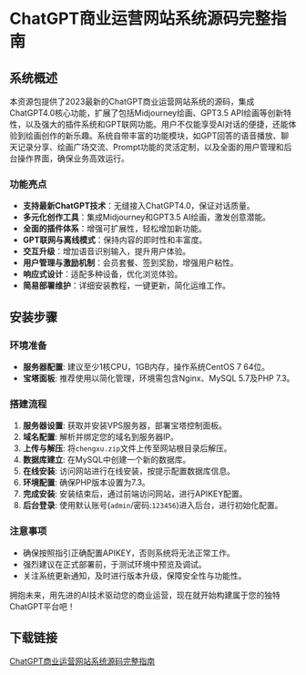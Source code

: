 # ChatGPT商业运营网站系统源码完整指南

## 系统概述

本资源包提供了2023最新的ChatGPT商业运营网站系统的源码，集成ChatGPT4.0核心功能，扩展了包括Midjourney绘画、GPT3.5 API绘画等创新特性，以及强大的插件系统和GPT联网功能。用户不仅能享受AI对话的便捷，还能体验到绘画创作的新乐趣。系统自带丰富的功能模块，如GPT回答的语音播放、聊天记录分享、绘画广场交流、Prompt功能的灵活定制，以及全面的用户管理和后台操作界面，确保业务高效运行。

### 功能亮点

- **支持最新ChatGPT技术**：无缝接入ChatGPT4.0，保证对话质量。
- **多元化创作工具**：集成Midjourney和GPT3.5 AI绘画，激发创意潜能。
- **全面的插件体系**：增强可扩展性，轻松增加新功能。
- **GPT联网与离线模式**：保持内容的即时性和丰富度。
- **交互升级**：增加语音识别输入，提升用户体验。
- **用户管理与激励机制**：会员套餐、签到奖励，增强用户粘性。
- **响应式设计**：适配多种设备，优化浏览体验。
- **简易部署维护**：详细安装教程，一键更新，简化运维工作。

## 安装步骤

### 环境准备

- **服务器配置**: 建议至少1核CPU，1GB内存，操作系统CentOS 7 64位。
- **宝塔面板**: 推荐使用以简化管理，环境需包含Nginx、MySQL 5.7及PHP 7.3。

### 搭建流程

1. **服务器设置**: 获取并安装VPS服务器，部署宝塔控制面板。
2. **域名配置**: 解析并绑定您的域名到服务器IP。
3. **上传与解压**: 将`chengxu.zip`文件上传至网站根目录后解压。
4. **数据库建立**: 在MySQL中创建一个新的数据库。
5. **在线安装**: 访问网站进行在线安装，按提示配置数据库信息。
6. **环境配置**: 确保PHP版本设置为7.3。
7. **完成安装**: 安装结束后，通过前端访问网站，进行APIKEY配置。
8. **后台登录**: 使用默认账号(`admin`/密码:`123456`)进入后台，进行初始化配置。

### 注意事项

- 确保按照指引正确配置APIKEY，否则系统将无法正常工作。
- 强烈建议在正式部署前，于测试环境中预览及调试。
- 关注系统更新通知，及时进行版本升级，保障安全性与功能性。

拥抱未来，用先进的AI技术驱动您的商业运营，现在就开始构建属于您的独特ChatGPT平台吧！

## 下载链接

[ChatGPT商业运营网站系统源码完整指南](https://pan.quark.cn/s/2a05b228365e)